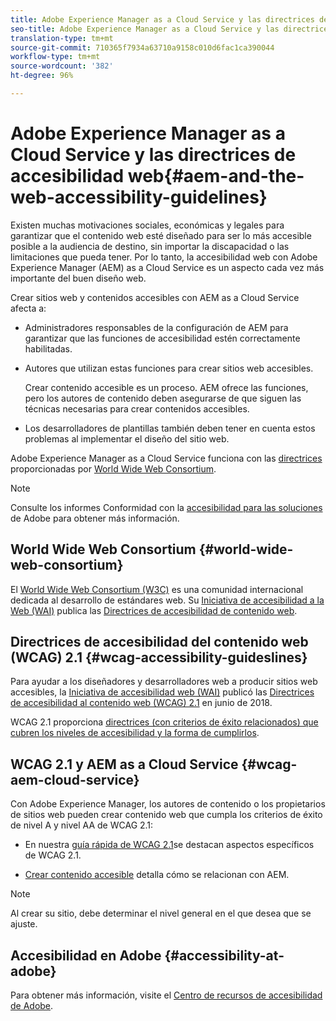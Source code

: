 ```yaml
---
title: Adobe Experience Manager as a Cloud Service y las directrices de accesibilidad web
seo-title: Adobe Experience Manager as a Cloud Service y las directrices de accesibilidad web
translation-type: tm+mt
source-git-commit: 710365f7934a63710a9158c010d6fac1ca390044
workflow-type: tm+mt
source-wordcount: '382'
ht-degree: 96%

---
```



# Adobe Experience Manager as a Cloud Service y las directrices de accesibilidad web{#aem-and-the-web-accessibility-guidelines}

Existen muchas motivaciones sociales, económicas y legales para garantizar que el contenido web esté diseñado para ser lo más accesible posible a la audiencia de destino, sin importar la discapacidad o las limitaciones que pueda tener. Por lo tanto, la accesibilidad web con Adobe Experience Manager (AEM) as a Cloud Service es un aspecto cada vez más importante del buen diseño web.

Crear sitios web y contenidos accesibles con AEM as a Cloud Service afecta a:

* Administradores responsables de la configuración de AEM para garantizar que las funciones de accesibilidad estén correctamente habilitadas.

* Autores que utilizan estas funciones para crear sitios web accesibles.

   Crear contenido accesible es un proceso. AEM ofrece las funciones, pero los autores de contenido deben asegurarse de que siguen las técnicas necesarias para crear contenidos accesibles.

* Los desarrolladores de plantillas también deben tener en cuenta estos problemas al implementar el diseño del sitio web.

Adobe Experience Manager as a Cloud Service funciona con las [directrices](#wcag-accessibility-guideslines) proporcionadas por [World Wide Web Consortium](#world-wide-web-consortium).

>[!NOTE]
>
> Consulte los informes Conformidad con la [accesibilidad para las soluciones](https://www.adobe.com/accessibility/compliance.html) de Adobe para obtener más información.

## World Wide Web Consortium {#world-wide-web-consortium}

El [World Wide Web Consortium (W3C)](https://www.w3.org/) es una comunidad internacional dedicada al desarrollo de estándares web. Su [Iniciativa de accesibilidad a la Web (WAI)](https://www.w3.org/WAI/) publica las [Directrices de accesibilidad de contenido web](#wcag-accessibility-guidelines).

## Directrices de accesibilidad del contenido web (WCAG) 2.1 {#wcag-accessibility-guideslines}

Para ayudar a los diseñadores y desarrolladores web a producir sitios web accesibles, la [Iniciativa de accesibilidad web (WAI)](https://www.w3.org/WAI/) publicó las [Directrices de accesibilidad al contenido web (WCAG) 2.1](https://www.w3.org/TR/WCAG/) en junio de 2018.

WCAG 2.1 proporciona [directrices (con criterios de éxito relacionados) que cubren los niveles de accesibilidad y la forma de cumplirlos](https://www.w3.org/TR/WCAG/#conformance).

## WCAG 2.1 y AEM as a Cloud Service {#wcag-aem-cloud-service}

Con Adobe Experience Manager, los autores de contenido o los propietarios de sitios web pueden crear contenido web que cumpla los criterios de éxito de nivel A y nivel AA de WCAG 2.1:

* En nuestra [guía rápida de WCAG 2.1](/help/onboarding/accessibility/quick-guide-wcag.md)se destacan aspectos específicos de WCAG 2.1.

* [Crear contenido accesible](/help/sites-cloud/authoring/fundamentals/accessible-content.md) detalla cómo se relacionan con AEM.

>[!NOTE]
> 
>Al crear su sitio, debe determinar el nivel general en el que desea que se ajuste.

<!--
* [Configuring the Rich Text Editor for Producing Accessible Sites](/help/sites-administering/rte-accessible-content.md)
  Guidelines on how administrators can configure AEM for producing accessible content.
-->

<!--
* [Creating Accessible Adaptive Forms](/help/forms/using/creating-accessible-adaptive-forms.md)
  Adobe Experience Manager (AEM) includes a number of features and capabilities that enhance the usability of adaptive forms for users with different abilities. The solution also assists form authors in creating accessible adaptive forms.
-->

## Accesibilidad en Adobe {#accessibility-at-adobe}

Para obtener más información, visite el [Centro de recursos de accesibilidad de Adobe](https://www.adobe.com/accessibility/).


